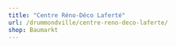 ```yaml
---
title: "Centre Réno-Déco Laferté"
url: /drummondville/centre-reno-deco-laferte/
shop: Baumarkt
---
```

